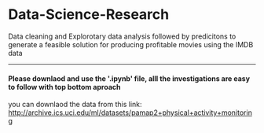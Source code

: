 # Data-Science-Research
Data cleaning and Explorotary data analysis followed by predicitons to generate a feasible solution for producing profitable movies using the IMDB data

----------
#### Please downlaod and use the '.ipynb' file, alll the investigations are easy to follow with top bottom aproach 

you can downlaod the data from this link: http://archive.ics.uci.edu/ml/datasets/pamap2+physical+activity+monitoring

